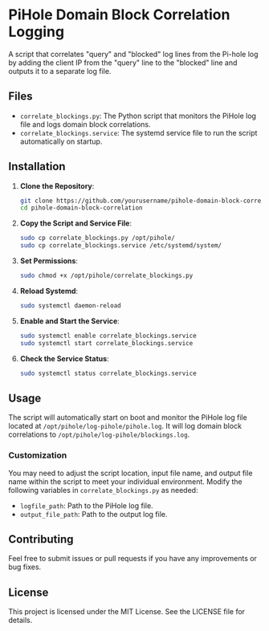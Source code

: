 # PiHole Domain Block Correlation Logging

A script that correlates "query" and "blocked" log lines from the Pi-hole log by adding the client IP from the "query" line to the "blocked" line and outputs it to a separate log file.

## Files

- `correlate_blockings.py`: The Python script that monitors the PiHole log file and logs domain block correlations.
- `correlate_blockings.service`: The systemd service file to run the script automatically on startup.

## Installation

1. **Clone the Repository**:
    ```sh
    git clone https://github.com/yourusername/pihole-domain-block-correlation.git
    cd pihole-domain-block-correlation
    ```

2. **Copy the Script and Service File**:
    ```sh
    sudo cp correlate_blockings.py /opt/pihole/
    sudo cp correlate_blockings.service /etc/systemd/system/
    ```

3. **Set Permissions**:
    ```sh
    sudo chmod +x /opt/pihole/correlate_blockings.py
    ```

4. **Reload Systemd**:
    ```sh
    sudo systemctl daemon-reload
    ```

5. **Enable and Start the Service**:
    ```sh
    sudo systemctl enable correlate_blockings.service
    sudo systemctl start correlate_blockings.service
    ```

6. **Check the Service Status**:
    ```sh
    sudo systemctl status correlate_blockings.service
    ```

## Usage

The script will automatically start on boot and monitor the PiHole log file located at `/opt/pihole/log-pihole/pihole.log`. It will log domain block correlations to `/opt/pihole/log-pihole/blockings.log`.

### Customization

You may need to adjust the script location, input file name, and output file name within the script to meet your individual environment. Modify the following variables in `correlate_blockings.py` as needed:
- `logfile_path`: Path to the PiHole log file.
- `output_file_path`: Path to the output log file.

## Contributing

Feel free to submit issues or pull requests if you have any improvements or bug fixes.

## License

This project is licensed under the MIT License. See the LICENSE file for details.

